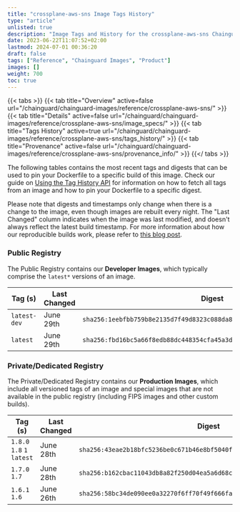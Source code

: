 ```yaml
---
title: "crossplane-aws-sns Image Tags History"
type: "article"
unlisted: true
description: "Image Tags and History for the crossplane-aws-sns Chainguard Image"
date: 2023-06-22T11:07:52+02:00
lastmod: 2024-07-01 00:36:20
draft: false
tags: ["Reference", "Chainguard Images", "Product"]
images: []
weight: 700
toc: true
---
```


{{< tabs >}}
{{< tab title="Overview" active=false url="/chainguard/chainguard-images/reference/crossplane-aws-sns/" >}}
{{< tab title="Details" active=false url="/chainguard/chainguard-images/reference/crossplane-aws-sns/image_specs/" >}}
{{< tab title="Tags History" active=true url="/chainguard/chainguard-images/reference/crossplane-aws-sns/tags_history/" >}}
{{< tab title="Provenance" active=false url="/chainguard/chainguard-images/reference/crossplane-aws-sns/provenance_info/" >}}
{{</ tabs >}}

The following tables contains the most recent tags and digests that can be used to pin your Dockerfile to a specific build of this image. Check our guide on [Using the Tag History API](/chainguard/chainguard-images/using-the-tag-history-api/) for information on how to fetch all tags from an image and how to pin your Dockerfile to a specific digest.

Please note that digests and timestamps only change when there is a change to the image, even though images are rebuilt every night. The "Last Changed" column indicates when the image was last modified, and doesn't always reflect the latest build timestamp. For more information about how our reproducible builds work, please refer to [this blog post](https://www.chainguard.dev/unchained/reproducing-chainguards-reproducible-image-builds).

### Public Registry
The Public Registry contains our **Developer Images**, which typically comprise the `latest*` versions of an image.

| Tag (s)       | Last Changed | Digest                                                                    |
|---------------|--------------|---------------------------------------------------------------------------|
|  `latest-dev` | June 29th    | `sha256:1eebfbb759b8e2135d7f49d8323c088da8e5cf878927c7dc1f019f42947ff867` |
|  `latest`     | June 29th    | `sha256:fbd16bc5a66f8edb88dc448354cfa45a3d373ceff356386dacb8079f4f60fa0d` |


### Private/Dedicated Registry
The Private/Dedicated Registry contains our **Production Images**, which include all versioned tags of an image and special images that are not available in the public registry (including FIPS images and other custom builds).

| Tag (s)                     | Last Changed | Digest                                                                    |
|-----------------------------|--------------|---------------------------------------------------------------------------|
|  `1.8.0` `1.8` `1` `latest` | June 28th    | `sha256:43eae2b18bfc5236be0c671b46e8bf5040f6b1349a3e83e9e6c35266a7160155` |
|  `1.7.0` `1.7`              | June 28th    | `sha256:b162cbac11043db8a82f250d04ea5a6d68cb41cd614393db4fcbd30cd5e7dc72` |
|  `1.6.1` `1.6`              | June 26th    | `sha256:58bc34de090ee0a32270f6ff70f49f666fae2883eeafb5a93e221a50c2e30af5` |

